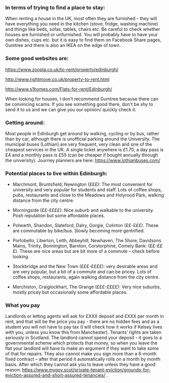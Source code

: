 ### In terms of trying to find a place to stay:

When renting a house in the UK, most often they are furnished - they will have everything you need in the kitchen (stove, fridge, washing machine) and things like beds, sofas, tables, chairs etc. Be careful to check whether houses are furnished or unfurnished. You will probably have to have your own dishes, cups etc. but it is easy to find them on Facebook Share pages, Gumtree and there is also an IKEA on the edge of town.

### Some good websites are:

https://www.zoopla.co.uk/to-rent/property/edinburgh/

http://www.rightmove.co.uk/property-to-rent.html

http://www.s1homes.com/Flats-for-rent/Edinburgh/

When looking for houses, I don't recommend Gumtree because there can be convincing scams. If you see something good there, don't be shy to send it to us and we can give you our opinion/ quickly check it.

### Getting around:

Most people in Edinburgh get around by walking, cycling or by bus, rather than by car, although there is unofficial parking around the University. The municipal buses (Lothian) are very frequent, very clean and one of the cheapest services in the UK. A single ticket anywhere is £1.70, a day pass is £4 and a monthly pass is £55 (can be cheaper if bought annually through the university). Journey planners are here: https://www.lothianbuses.com/

### Potential places to live within Edinburgh:

* Marchmont, Bruntsfield, Newington (£££): The most convenient for university and very popular for students and staff. Lots of coffee shops, pubs, restaurants and close to the Meadows and Holyrood Park, walking distance from the city centre.

* Morningside (££-££££): Nice suburb and walkable to the university. Posh reputation but some affordable places.

* Polwarth, Shandon, Slateford, Dalry, Gorgie, Colinton (££-£££). These are commutable by bike/bus. Slowly becoming more gentrified.

* Portobello, Liberton, Leith, Abbeyhill, Newhaven, The Shore, Davidsons Mains, Trinity, Bonnington, Barnton, Corstorphine, Comely Bank: (££-£££). These are nice areas but are bit more of a commute – check before looking.

* Stockbridge and the New Town (£££-££££): very desirable areas and are very popular, but a bit of a commute and can be pricey. Lots of coffee shops, restaurants, again walking distance from the city centre.

* Merchiston, Craiglockhart, The Grange (£££-££££): Very nice suburbs, mostly pricey but occasionally some affordable places.


### What you pay

Landlords or letting agents will ask for £XXX deposit and £XXX per month in rent, and that will be the price you pay - there are no hidden fees and as a student you will not have to pay tax (I will check how it works if Kelsey lives with you, unless you know this from Manchester). Tenants’ rights are taken seriously in Scotland. The landlord cannot spend your deposit - it goes to a governmental scheme which protects that money, so when you leave the flat your landlord will have to make an argument if they want to take some of that for repairs. They also cannot make you sign more than a 6-month fixed contract – after that period it automatically rolls on a month by month basis. After which they cannot ask you to leave unless they have a good reason: https://www.mygov.scot/private-tenant-eviction/grounds-for-eviction-assured-and-short-assured-tenancies/ .
